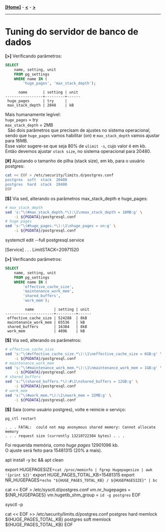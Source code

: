 [**[Home]**](../README.md "Página inicial") - 
[**<**](01_install_pgbouncer.md "Instalação do PgBouncer via código-fonte") - 
[**>**](03_proc_func.md "Criação de procedures e funções")

---

# Tuning do servidor de banco de dados

**[>]** Verificando parâmetros:
```sql
SELECT
    name, setting, unit
    FROM pg_settings
    WHERE name IN (
        'huge_pages', 'max_stack_depth');
``` 
```
      name       | setting | unit 
-----------------+---------+------
 huge_pages      | try     | 
 max_stack_depth | 2048    | kB
```
Mais humanamente legível:  
`huge_pages` = try  
`max_stack_depth` = 2MB  
&nbsp;
São dois parâmetros que precisam de ajustes no sistema operacional, 
sendo que `huge_pages` vamos habilitar (on) e `max_stack_depth` vamos ajustar para 16MB.  
Esse valor sugere-se que seja 80% de `ulimit -s`, cujo valor é em kb.  
Então devemos ajustar `stack size`, no sistema operacional para 20480.  

**[#]** Ajustando o tamanho de pilha (stack size), em kb, para o usuário postgres:
```bash
cat << EOF > /etc/security/limits.d/postgres.conf
postgres  soft  stack  20480
postgres  hard  stack  20480
EOF
```

**[$]** Via sed, alterando os parâmetros max_stack_depth e huge_pages:
```bash
# max_stack_depth
sed 's:^\(#max_stack_depth.*\):\1\nmax_stack_depth = 16MB:g' \
    -i ${PGDATA}/postgresql.conf
# huge pages
sed 's:^\(#huge_pages.*\):\1\nhuge_pages = on:g' \
    -i ${PGDATA}/postgresql.conf
```


systemctl edit --full postgresql.service


[Service]
. . .
LimitSTACK=20971520

**[>]** Verificando parâmetros:
```sql
SELECT
    name, setting, unit
    FROM pg_settings
    WHERE name IN (
        'effective_cache_size',
        'maintenance_work_mem',
        'shared_buffers',
        'work_mem');
``` 
```
         name         | setting | unit 
----------------------+---------+------
 effective_cache_size | 524288  | 8kB
 maintenance_work_mem | 65536   | kB
 shared_buffers       | 16384   | 8kB
 work_mem             | 4096    | kB
```

**[$]** Via sed, alterando os parâmetros:
```bash
# effective_cache_size
sed 's:^\(#effective_cache_size.*\):\1\neffective_cache_size = 6GB:g' \
    -i ${PGDATA}/postgresql.conf
# maintenance_work_mem
sed 's:^\(#maintenance_work_mem.*\):\1\nmaintenance_work_mem = 1GB:g' \
    -i ${PGDATA}/postgresql.conf
# shared_buffers
sed 's:^\(shared_buffers.*\):#\1\nshared_buffers = 12GB:g' \
    -i ${PGDATA}/postgresql.conf
# work_mem
sed 's:^\(#work_mem.*\):\1\nwork_mem = 32MB:g' \
    -i ${PGDATA}/postgresql.conf        
```  

**[$]** Saia (como usuário postgres), volte e reinicie o serviço:
```bash
pg_ctl restart
```
```
. . . FATAL:  could not map anonymous shared memory: Cannot allocate memory
. . . request size (currently 13210722304 bytes) . . .
```
Foi requerida memória, como *huge pages* 12901096 kb.  
O ajuste será feito para 15481315 (20% a mais).


apt install -y bc && apt clean



export HUGEPAGESIZE=`cat /proc/meminfo | fgrep Hugepagesize | awk '{print $2}'`
export HUGE_PAGES_TOTAL_KB=15481315
export NR_HUGEPAGES=`echo "${HUGE_PAGES_TOTAL_KB} / ${HUGEPAGESIZE}" | bc`


cat << EOF > /etc/sysctl.d/postgres.conf
vm.nr_hugepages = ${NR_HUGEPAGES}
vm.hugetlb_shm_group = `id -g postgres`
EOF

sysctl -p

cat << EOF >> /etc/security/limits.d/postgres.conf
postgres  hard  memlock  ${HUGE_PAGES_TOTAL_KB}
postgres  soft  memlock  ${HUGE_PAGES_TOTAL_KB}
EOF





